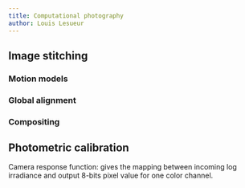 ```yaml
---
title: Computational photography
author: Louis Lesueur
---
```


## Image stitching

### Motion models

### Global alignment

### Compositing


## Photometric calibration

Camera response function: gives the mapping between incoming log irradiance and output 8-bits pixel value for one color channel.
